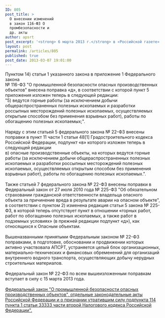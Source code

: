 ```yaml
---
ID: 805
post_title: >
  О внесении изменений
  в закон 116-ФЗ О
  промбезопасности и
  др. акты
author: apsrt
post_excerpt: '<strong> 6 марта 2013 г.</strong> в «Российской газете» (N 6024) опубликован Федеральный закон от 04 марта 2013 г. № 22-ФЗ  &quot;О внесении изменений в Федеральный закон &quot;О промышленной безопасности опасных производственных объектов&quot;, отдельные законодательные акты Российской Федерации и о признании утратившим силу подпункта 114 пункта 1 статьи 33333 части второй Налогового кодекса Российской Федерации&quot;.'
layout: post
permalink: /articles/805
published: true
post_date: 2013-03-07 19:01:00
---
```

Пунктом 14) статьи 1 указанного закона в приложение 1 Федерального закона  <br />
№ 116-ФЗ &quot;О промышленной безопасности опасных производственных объектов&quot;  внесена поправка «д», в соответствии с которой пункт 5 приложения изложен теперь в следующей редакции: <br />
 &quot;5) ведутся горные работы (за исключением добычи общераспространенных полезных ископаемых и разработки россыпных месторождений полезных ископаемых, осуществляемых открытым способом без применения взрывных работ), работы по обогащению полезных ископаемых;&quot;.<br />
<br />
      Наряду с этим статьей 5 федерального закона № 22-ФЗ внесены поправки в пункт 11 части 1 статьи 48[1] Градостроительного кодекса Российской Федерации, подпункт «в» которого изложен теперь в следующей редакции <br />
в) опасные производственные объекты, на которых ведутся горные работы (за исключением добычи общераспространенных полезных ископаемых и разработки россыпных месторождений полезных ископаемых, осуществляемых открытым способом без применения взрывных работ), работы по обогащению полезных ископаемых.&quot;.<br />
<br />
     Также статьей 7 федерального закона № 22-ФЗ внесены поправки  в Федеральный закон от 27 июля 2010 года № 225-ФЗ &quot;Об обязательном страховании гражданской ответственности владельца опасного объекта за причинение вреда в результате аварии на опасном объекте&quot;, в соответствии с пунктом 2)  изменена редакция статьи 5 закона № 225-ФЗ, в которой теперь отсутствует пункт в отношении «горных работ, работ по обогащению полезных ископаемых, а также работ в подземных условиях» (в прежней редакции подпункт «д»), как относящихся к Опасным объектам.<br />
<br />
     Вышеназванными принятыми Федеральным законом № 22-ФЗ поправками, в подготовке, обосновании и продвижении которых активно участвовала АПСРТ, устраняется целый блок организационных, материально-технических и финансовых обременений  для организаций внутреннего водного транспорта, осуществляющих добычу нерудных строительных материалов.<br />
<br />
    Федеральный закон № 22-ФЗ по всем вышеизложенным поправкам вступает в силу с 15 марта 2013 года. <br />
<br />
<a href="http://www.apsrt.ru/docs/ww11.doc"><span style="text-decoration:underline;"> Федеральный закон &quot;О промышленной безопасности опасных производственных объектов&quot;, отдельные законодательные акты Российской Федерации и о признании утратившим силу подпункта 114 пункта 1 статьи 33333 части второй Налогового кодекса Российской Федерации&quot;. </span></a>